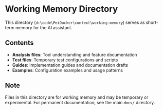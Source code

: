 # Working Memory Directory

This directory (`d:\code\PeiDocker\context\working-memory`) serves as short-term memory for the AI assistant.

## Contents

- **Analysis files**: Tool understanding and feature documentation
- **Test files**: Temporary test configurations and scripts  
- **Guides**: Implementation guides and documentation drafts
- **Examples**: Configuration examples and usage patterns

## Note

Files in this directory are for working memory and may be temporary or experimental. For permanent documentation, see the main `docs/` directory.
